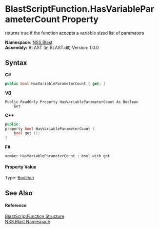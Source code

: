 # BlastScriptFunction.HasVariableParameterCount Property 
 

returns true if the function accepts a variable sized list of paramaters

**Namespace:**&nbsp;<a href="88b55311-4a89-0894-e27a-e157e443c7f7">NSS.Blast</a><br />**Assembly:**&nbsp;BLAST (in BLAST.dll) Version: 1.0.0

## Syntax

**C#**<br />
``` C#
public bool HasVariableParameterCount { get; }
```

**VB**<br />
``` VB
Public ReadOnly Property HasVariableParameterCount As Boolean
	Get
```

**C++**<br />
``` C++
public:
property bool HasVariableParameterCount {
	bool get ();
}
```

**F#**<br />
``` F#
member HasVariableParameterCount : bool with get

```


#### Property Value
Type: <a href="https://docs.microsoft.com/dotnet/api/system.boolean" target="_blank" rel="noopener noreferrer">Boolean</a>

## See Also


#### Reference
<a href="4c6d14f4-14ae-a622-3763-13b615f5d263">BlastScriptFunction Structure</a><br /><a href="88b55311-4a89-0894-e27a-e157e443c7f7">NSS.Blast Namespace</a><br />